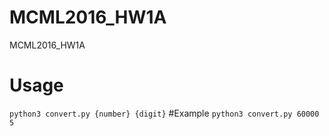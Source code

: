 # MCML2016_HW1A
MCML2016_HW1A

# Usage
<code>python3 convert.py {number} {digit}</code>
#Example
<code>python3 convert.py 60000 5</code>
